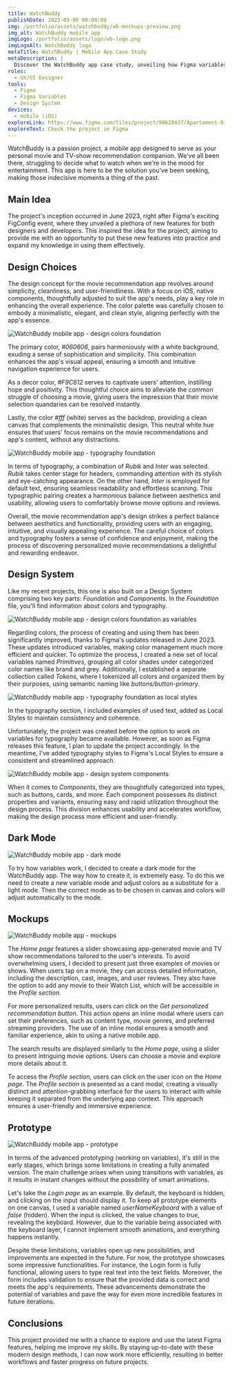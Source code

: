 ```yaml
---
title: WatchBuddy
publishDate: 2023-05-06 00:00:00
img: /portfolio/assets/watchbuddy/wb-mockups-preview.png
img_alt: WatchBuddy mobile app
imgLogo: /portfolio/assets/logo/wb-logo.png
imgLogoAlt: WatchBuddy logo
metaTitle: WatchBuddy | Mobile App Case Study
metaDescription: |
  Discover the WatchBuddy app case study, unveiling how Figma variables transformed Design System management. Explore the user-friendly design, personalized movie recommendations, and streamlined navigation. Dive into the development process and design choices for a seamless and enjoyable movie discovery experience.
roles:
  - UX/UI Designer
tools:
  - Figma
  - Figma Variables
  - Design System
devices:
  - mobile (iOS)
exploreLink: https://www.figma.com/files/project/90620437/Apartament-Diamond?fuid=905089920007374278
exploreText: Check the project in Figma
---
```


WatchBuddy is a passion project, a mobile app designed to serve as your personal movie and TV-show recommendation companion. We've all been there, struggling to decide what to watch when we're in the mood for entertainment. This app is here to be the solution you've been seeking, making those indecisive moments a thing of the past.

## Main Idea

The project's inception occurred in June 2023, right after Figma's exciting FigConfig event, where they unveiled a plethora of new features for both designers and developers. This inspired the idea for the project, aiming to provide me with an opportunity to put these new features into practice and expand my knowledge in using them effectively.

## Design Choices

The design concept for the movie recommendation app revolves around simplicity, cleanliness, and user-friendliness. With a focus on iOS, native components, thoughtfully adjusted to suit the app's needs, play a key role in enhancing the overall experience. The color palette was carefully chosen to embody a minimalistic, elegant, and clean style, aligning perfectly with the app's essence.

![WatchBuddy mobile app - design colors foundation](/portfolio/assets/watchbuddy/wb-foundation-colors.jpg)

The primary color, *#060606*, pairs harmoniously with a white background, exuding a sense of sophistication and simplicity. This combination enhances the app's visual appeal, ensuring a smooth and intuitive navigation experience for users.

As a decor color, *#F9C612* serves to captivate users' attention, instilling hope and positivity. This thoughtful choice aims to alleviate the common struggle of choosing a movie, giving users the impression that their movie selection quandaries can be resolved instantly.

Lastly, the color *#fff* (white) serves as the backdrop, providing a clean canvas that complements the minimalistic design. This neutral white hue ensures that users' focus remains on the movie recommendations and app's content, without any distractions.

![WatchBuddy mobile app - typography foundation](/portfolio/assets/watchbuddy/wb-foundation-typography.jpg)

In terms of typography, a combination of *Rubik* and *Inter* was selected. *Rubik* takes center stage for headers, commanding attention with its stylish and eye-catching appearance. On the other hand, *Inter* is employed for default text, ensuring seamless readability and effortless scanning. This typographic pairing creates a harmonious balance between aesthetics and usability, allowing users to comfortably browse movie options and reviews.

Overall, the movie recommendation app's design strikes a perfect balance between aesthetics and functionality, providing users with an engaging, intuitive, and visually appealing experience. The careful choice of colors and typography fosters a sense of confidence and enjoyment, making the process of discovering personalized movie recommendations a delightful and rewarding endeavor.

## Design System

Like my recent projects, this one is also built on a Design System comprising two key parts: *Foundation* and *Components*. In the *Foundation* file, you'll find information about colors and typography.

![WatchBuddy mobile app - design colors foundation as variables](/portfolio/assets/watchbuddy/wb-foundation-colors-variables.jpg)

Regarding colors, the process of creating and using them has been significantly improved, thanks to Figma's updates released in June 2023. These updates introduced variables, making color management much more efficient and quicker. To optimize the process, I created a new set of local variables named *Primitives*, grouping all color shades under categorized color names like brand and grey. Additionally, I established a separate collection called *Tokens*, where I tokenized all colors and organized them by their purposes, using semantic naming like *buttons/button-primary*.

![WatchBuddy mobile app - typography foundation as local styles](/portfolio/assets/watchbuddy/wb-foundation-typography-local-styles.jpg)

In the typography section, I included examples of used text, added as Local Styles to maintain consistency and coherence.

Unfortunately, the project was created before the option to work on variables for typography became available. However, as soon as Figma releases this feature, I plan to update the project accordingly. In the meantime, I've added typography styles to Figma's Local Styles to ensure a consistent and streamlined approach.

![WatchBuddy mobile app - design system components](/portfolio/assets/watchbuddy/wb-design-system-components.jpg)

When it comes to *Components*, they are thoughtfully categorized into types, such as buttons, cards, and more. Each component possesses its distinct properties and variants, ensuring easy and rapid utilization throughout the design process. This division enhances usability and accelerates workflow, making the design process more efficient and user-friendly.

## Dark Mode

![WatchBuddy mobile app - dark mode](/portfolio/assets/watchbuddy/wb-dark-mode.jpg)

To try how variables work, I decided to create a dark mode for the WatchBuddy app. The way how to create it, is extremely easy. To do this we need to create a new variable mode and adjust colors as a substitute for a light mode. Then the correct mode as to be chosen in canvas and colors will adjust automatically to the mode. 

## Mockups

![WatchBuddy mobile app - mockups](/portfolio/assets/watchbuddy/wb-mockups.jpg)

The *Home page* features a slider showcasing app-generated movie and TV show recommendations tailored to the user's interests. To avoid overwhelming users, I decided to present just three examples of movies or shows. When users tap on a movie, they can access detailed information, including the description, cast, images, and user reviews. They also have the option to add any movie to their Watch List, which will be accessible in the *Profile section*.

For more personalized results, users can click on the *Get personalized recommendation button*. This action opens an inline modal where users can set their preferences, such as content type, movie genres, and preferred streaming providers. The use of an inline modal ensures a smooth and familiar experience, akin to using a native mobile app.

The search results are displayed similarly to the *Home page*, using a slider to present intriguing movie options. Users can choose a movie and explore more details about it.

To access the *Profile section*, users can click on the user icon on the *Home page*. The *Profile section* is presented as a card modal, creating a visually distinct and attention-grabbing interface for the users to interact with while keeping it separated from the underlying app context. This approach ensures a user-friendly and immersive experience.

## Prototype

![WatchBuddy mobile app - prototype](/portfolio/assets/watchbuddy/wb-prototype.jpg)

In terms of the advanced prototyping (working on variables), it's still in the early stages, which brings some limitations in creating a fully animated version. The main challenge arises when using transitions with variables, as it results in instant changes without the possibility of smart animations.

Let's take the *Login page* as an example. By default, the keyboard is hidden, and clicking on the input should display it. To keep all prototype elements on one canvas, I used a variable named *userNameKeyboard* with a value of *false* (hidden). When the input is clicked, the value changes to *true*, revealing the keyboard. However, due to the variable being associated with the keyboard layer, I cannot implement smooth animations, and everything happens instantly.

Despite these limitations, variables open up new possibilities, and improvements are expected in the future. For now, the prototype showcases some impressive functionalities. For instance, the Login form is fully functional, allowing users to type real text into the text fields. Moreover, the form includes validation to ensure that the provided data is correct and meets the app's requirements. These advancements demonstrate the potential of variables and pave the way for even more incredible features in future iterations.

## Conclusions

This project provided me with a chance to explore and use the latest Figma features, helping me improve my skills. By staying up-to-date with these modern design methods, I can now work more efficiently, resulting in better workflows and faster progress on future projects.